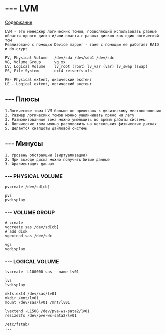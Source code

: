 # --- LVM

[Содержание](../readme.md)

```
LVM - это менеджер логических томов, позволяющий использовать разные области одного диска и/или оласти с разных дисков как один логический том
Реализовано с помощью Device mapper - таже с помощью ее работает RAID и dm-crypt
```

```
PV, Physical Volume   /dev/sda /dev/sdb1 /dev/sdc 
VG, Volume Group      vg_xx
LV, Logical Volume    lv_root (root) lv_var (var) lv_swap (swap)
FS, File System       ext4 reiserfs xfs
```

```
PE- Physical extent, физический экстент
LE - Logical extent, логический экстент
```


## --- Плюсы
```
1.Логические тома LVM больше не привязаны к физизескому местоположению
2. Размер логических томов можно увеличивать прямо ня лету
3. Размонитованные тома можно уменьшить во время работы системы
4. Логические тома можно расположить на нескольких физических дисках
5. Делаются снапшоты файловой системы
```

## --- Минусы
```
1. Уровень обстракции (виртуализации)
2. При выходе диска можно получить битые данные
3. Фрагментация данных
```

### --- PHYSICAL VOLUME

```
pvcreate /dev/sd[cb]
```

```
pvs
pvdisplay
```

### --- VOLUME GROUP

```
# create
vgcreate sas /dev/sd[cb]
# add disk
vgextend sas /dev/sdc
```

```
vgs
vgdisplay
```

### --- LOGICAL VOLUME

```
lvcreate -L100000 sas --name lv01
```

```
lvs
lvdisplay
```

```
mkfs.ext4 /dev/sas/lv01
mkdir /mnt/lv01
mount /dev/sas/lv01 /mnt/lv01
```

```
lvextend -L150G /dev/pve-ws-sata2/lv01
resize2fs /dev/pve-ws-sata2/lv01
```

```
/etc/fstab/
...
```
